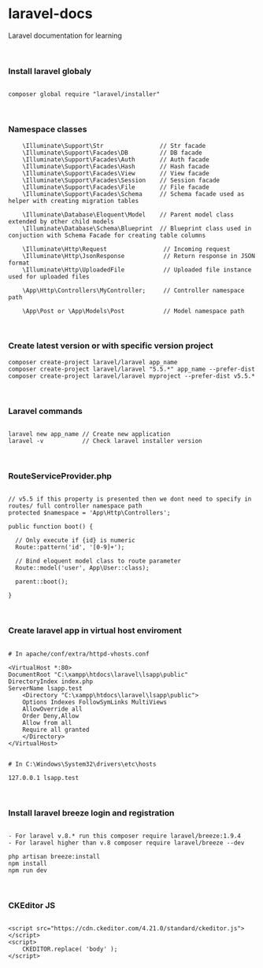 # laravel-docs
Laravel documentation for learning  

<br>

### Install laravel globaly  
  
```

composer global require "laravel/installer"

```  

<br>
  
### Namespace classes  
  
```
    \Illuminate\Support\Str                // Str facade
    \Illuminate\Support\Facades\DB         // DB facade
    \Illuminate\Support\Facades\Auth       // Auth facade
    \Illuminate\Support\Facades\Hash       // Hash facade
    \Illuminate\Support\Facades\View       // View facade
    \Illuminate\Support\Facades\Session    // Session facade
    \Illuminate\Support\Facades\File       // File facade
    \Illuminate\Support\Facades\Schema     // Schema facade used as helper with creating migration tables
    
    \Illuminate\Database\Eloquent\Model    // Parent model class extended by other child models
    \Illuminate\Database\Schema\Blueprint  // Blueprint class used in conjuction with Schema Facade for creating table columns
    
    \Illuminate\Http\Request                // Incoming request
    \Illuminate\Http\JsonResponse           // Return response in JSON format
    \Illuminate\Http\UploadedFile           // Uploaded file instance used for uploaded files
    
    \App\Http\Controllers\MyController;     // Controller namespace path
    
    \App\Post or \App\Models\Post           // Model namespace path

```

<br>
  
### Create latest version or with specific version project   
  
```
composer create-project laravel/laravel app_name
composer create-project laravel/laravel "5.5.*" app_name --prefer-dist
composer create-project laravel/laravel myproject --prefer-dist v5.5.*

```

<br>
  
### Laravel commands  
  
```

laravel new app_name // Create new application  
laravel -v           // Check laravel installer version

```  

<br>

### RouteServiceProvider.php  
  
```

// v5.5 if this property is presented then we dont need to specify in routes/ full controller namespace path 
protected $namespace = 'App\Http\Controllers';

public function boot() {
  
  // Only execute if {id} is numeric
  Route::pattern('id', '[0-9]+');
  
  // Bind eloquent model class to route parameter
  Route::model('user', App\User::class);
  
  parent::boot();

}

```  

<br>
  
### Create laravel app in virtual host enviroment  

```

# In apache/conf/extra/httpd-vhosts.conf 

<VirtualHost *:80>
DocumentRoot "C:\xampp\htdocs\laravel\lsapp\public"
DirectoryIndex index.php
ServerName lsapp.test
	<Directory "C:\xampp\htdocs\laravel\lsapp\public">
	Options Indexes FollowSymLinks MultiViews
	AllowOverride all
	Order Deny,Allow
	Allow from all
	Require all granted
	</Directory>
</VirtualHost>


# In C:\Windows\System32\drivers\etc\hosts

127.0.0.1 lsapp.test

```  

<br>

### Install laravel breeze login and registration

```

- For laravel v.8.* run this composer require laravel/breeze:1.9.4
- For laravel higher than v.8 composer require laravel/breeze --dev

php artisan breeze:install
npm install
npm run dev

```

<br>

### CKEditor JS  

```

<script src="https://cdn.ckeditor.com/4.21.0/standard/ckeditor.js"></script>
<script>
    CKEDITOR.replace( 'body' );
</script>

```
